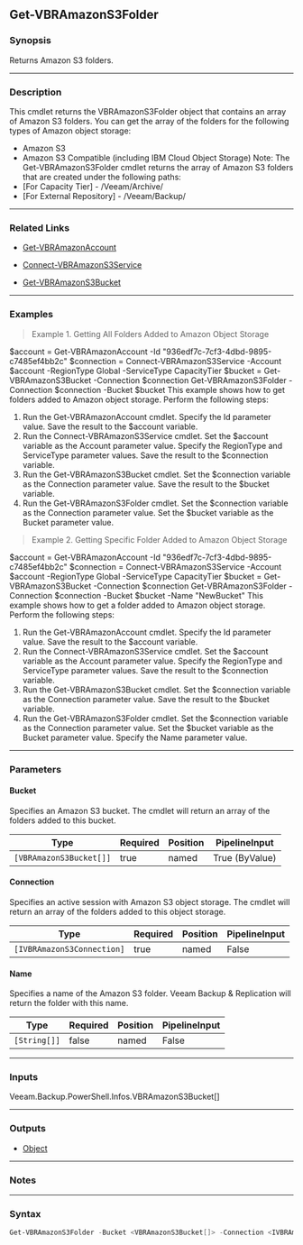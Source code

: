 Get-VBRAmazonS3Folder
---------------------

### Synopsis
Returns Amazon S3 folders.

---

### Description

This cmdlet returns the VBRAmazonS3Folder object that contains an array of Amazon S3 folders. You can get the array of the folders for the following types of Amazon object storage:
- Amazon S3
- Amazon S3 Compatible (including IBM Cloud Object Storage)
Note:
The Get-VBRAmazonS3Folder cmdlet returns the array of Amazon S3 folders that are created under the following paths:
- [For Capacity Tier] - /Veeam/Archive/
- [For External Repository] - /Veeam/Backup/

---

### Related Links
* [Get-VBRAmazonAccount](Get-VBRAmazonAccount)

* [Connect-VBRAmazonS3Service](Connect-VBRAmazonS3Service)

* [Get-VBRAmazonS3Bucket](Get-VBRAmazonS3Bucket)

---

### Examples
> Example 1. Getting All Folders Added to Amazon Object Storage

$account = Get-VBRAmazonAccount -Id "936edf7c-7cf3-4dbd-9895-c7485ef4bb2c"
$connection = Connect-VBRAmazonS3Service -Account $account -RegionType Global -ServiceType CapacityTier
$bucket = Get-VBRAmazonS3Bucket -Connection $connection
Get-VBRAmazonS3Folder -Connection $connection -Bucket $bucket
This example shows how to get folders added to Amazon object storage.
Perform the following steps:
1. Run the Get-VBRAmazonAccount cmdlet. Specify the Id parameter value. Save the result to the $account variable.
2. Run the Connect-VBRAmazonS3Service cmdlet. Set the $account variable as the Account parameter value. Specify the RegionType and ServiceType parameter values. Save the result to the $connection variable.
3. Run the Get-VBRAmazonS3Bucket cmdlet. Set the $connection variable as the Connection parameter value. Save the result to the $bucket variable.
4. Run the Get-VBRAmazonS3Folder cmdlet. Set the $connection variable as the Connection parameter value. Set the $bucket variable as the Bucket parameter value.
> Example 2. Getting Specific Folder Added to Amazon Object Storage

$account = Get-VBRAmazonAccount -Id "936edf7c-7cf3-4dbd-9895-c7485ef4bb2c"
$connection = Connect-VBRAmazonS3Service -Account $account -RegionType Global -ServiceType CapacityTier
$bucket = Get-VBRAmazonS3Bucket -Connection $connection
Get-VBRAmazonS3Folder -Connection $connection -Bucket $bucket -Name "NewBucket"
This example shows how to get a folder added to Amazon object storage.
Perform the following steps:
1. Run the Get-VBRAmazonAccount cmdlet. Specify the Id parameter value. Save the result to the $account variable.
2. Run the Connect-VBRAmazonS3Service cmdlet. Set the $account variable as the Account parameter value. Specify the RegionType and ServiceType parameter values. Save the result to the $connection variable.
3. Run the Get-VBRAmazonS3Bucket cmdlet. Set the $connection variable as the Connection parameter value. Save the result to the $bucket variable.
4. Run the Get-VBRAmazonS3Folder cmdlet. Set the $connection variable as the Connection parameter value. Set the $bucket variable as the Bucket parameter value. Specify the Name parameter value.

---

### Parameters
#### **Bucket**
Specifies an Amazon S3 bucket. The cmdlet will return an array of the folders added to this bucket.

|Type                   |Required|Position|PipelineInput |
|-----------------------|--------|--------|--------------|
|`[VBRAmazonS3Bucket[]]`|true    |named   |True (ByValue)|

#### **Connection**
Specifies an active session with Amazon S3 object storage. The cmdlet will return an array of the folders added to this object storage.

|Type                      |Required|Position|PipelineInput|
|--------------------------|--------|--------|-------------|
|`[IVBRAmazonS3Connection]`|true    |named   |False        |

#### **Name**
Specifies a name of the Amazon S3 folder. Veeam Backup & Replication will return the folder with this name.

|Type        |Required|Position|PipelineInput|
|------------|--------|--------|-------------|
|`[String[]]`|false   |named   |False        |

---

### Inputs
Veeam.Backup.PowerShell.Infos.VBRAmazonS3Bucket[]

---

### Outputs
* [Object](https://learn.microsoft.com/en-us/dotnet/api/System.Object)

---

### Notes

---

### Syntax
```PowerShell
Get-VBRAmazonS3Folder -Bucket <VBRAmazonS3Bucket[]> -Connection <IVBRAmazonS3Connection> [-Name <String[]>] [<CommonParameters>]
```
